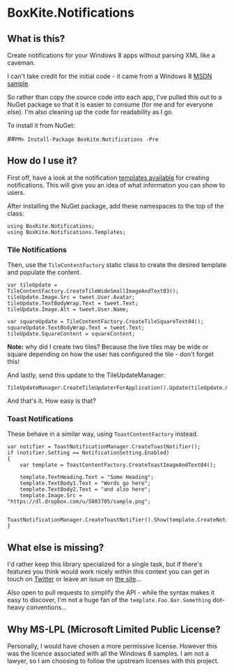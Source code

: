 BoxKite.Notifications
===============

## What is this?

Create notifications for your Windows 8 apps without parsing XML like a caveman.

I can't take credit for the initial code - it came from a Windows 8 [MSDN sample](http://code.msdn.microsoft.com/windowsapps/Toast-notifications-sample-52eeba29/).

So rather than copy the source code into each app, I've pulled this out to a NuGet package so that it is easier to consume (for me and for everyone else). I'm also cleaning up the code for readability as I go.

To install it from NuGet:

##`PM> Install-Package BoxKite.Notifications -Pre`

## How do I use it?

First off, have a look at the notification [templates available](http://msdn.microsoft.com/en-us/library/windows/apps/hh761491.aspx) for creating notifications. This will give you an idea of what information you can show to users. 

After installing the NuGet package, add these namespaces to the top of the class:

    using BoxKite.Notifications;
    using BoxKite.Notifications.Templates;

### Tile Notifications

Then, use the `TileContentFactory` static class to create the desired template and populate the content.

    var tileUpdate = TileContentFactory.CreateTileWideSmallImageAndText03();
    tileUpdate.Image.Src = tweet.User.Avatar;
    tileUpdate.TextBodyWrap.Text = tweet.Text;
    tileUpdate.Image.Alt = tweet.User.Name;

    var squareUpdate = TileContentFactory.CreateTileSquareText04();
    squareUpdate.TextBodyWrap.Text = tweet.Text;
    tileUpdate.SquareContent = squareContent;

**Note:** why did I create two tiles? Because the live tiles may be wide or square depending on how the user has configured the tile - don't forget this!

And lastly, send this update to the TileUpdateManager:

    TileUpdateManager.CreateTileUpdaterForApplication().Update(tileUpdate.CreateNotification()); 
  
And that's it. How easy is that?

### Toast Notifications

These behave in a similar way, using `ToastContentFactory` instead.

    var notifier = ToastNotificationManager.CreateToastNotifier();
    if (notifier.Setting == NotificationSetting.Enabled)
    {
        var template = ToastContentFactory.CreateToastImageAndText04();

        template.TextHeading.Text = "Some Heading";
        template.TextBody1.Text = "Words go here";
        template.TextBody2.Text = "and also here";
        template.Image.Src = "https://dl.dropbox.com/u/5803705/sample.png";

        ToastNotificationManager.CreateToastNotifier().Show(template.CreateNotification());    
    }

## What else is missing?

I'd rather keep this library specialized for a single task, but if there's features you think would work nicely within this context you can get in touch on [Twitter](http://twitter.com/shiftkey) or leave an issue on [the site](https://github.com/shiftkey/BoxKite.Notifications/issues)...

Also open to pull requests to simplify the API - while the syntax makes it easy to discover, I'm not a huge fan of the `template.Foo.Bar.Something` dot-heavy conventions...

## Why MS-LPL (Microsoft Limited Public License?

Personally, I would have chosen a more permissive license. However this was the licence associated with all the Windows 8 samples. I am not a lawyer, so I am choosing to follow the upstream licenses with this project.